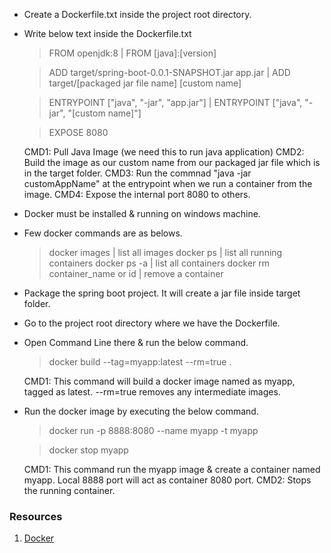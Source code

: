 * Create a Dockerfile.txt inside the project root directory.
* Write below text inside the Dockerfile.txt
    > FROM openjdk:8 | FROM [java]:[version]

    > ADD target/spring-boot-0.0.1-SNAPSHOT.jar app.jar | ADD target/[packaged jar file name] [custom name]
    
    > ENTRYPOINT ["java", "-jar", "app.jar"] | ENTRYPOINT ["java", "-jar", "[custom name]"]
    
    > EXPOSE 8080
    
    CMD1: Pull Java Image (we need this to run java application)
    CMD2: Build the image as our custom name from our packaged jar file which is in the target folder.
    CMD3: Run the commnad "java -jar customAppName" at the entrypoint when we run a container from the image.
    CMD4: Expose the internal port 8080 to others.
    
* Docker must be installed & running on windows machine.
* Few docker commands are as belows.
    > docker images | list all images
    > docker ps | list all running containers
    > docker ps -a | list all containers
    > docker rm container_name or id | remove a container

* Package the spring boot project. It will create a jar file inside target folder.
* Go to the project root directory where we have the Dockerfile.
* Open Command Line there & run the below command.
    > docker build --tag=myapp:latest --rm=true .

    CMD1: This command will build a docker image named as myapp, tagged as latest. --rm=true removes any intermediate images.
    
* Run the docker image by executing the below command.
    > docker run -p 8888:8080 --name myapp -t myapp
    
    > docker stop myapp

    CMD1: This command run the myapp image & create a container named myapp.
    Local 8888 port will act as container 8080 port.
    CMD2: Stops the running container.
    

### Resources
1. [Docker](https://docs.docker.com/engine/reference/commandline/build/)






